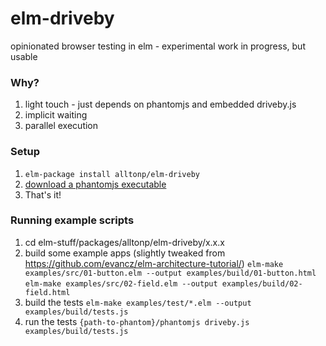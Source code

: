 # elm-driveby

opinionated browser testing in elm - experimental work in progress, but usable

### Why? ###
1. light touch - just depends on phantomjs and embedded driveby.js
2. implicit waiting
3. parallel execution

### Setup ###
1. ```elm-package install alltonp/elm-driveby```
2. [download a phantomjs executable](http://phantomjs.org/download.html)
3. That's it!


### Running example scripts ###
1. cd elm-stuff/packages/alltonp/elm-driveby/x.x.x
2. build some example apps (slightly tweaked from https://github.com/evancz/elm-architecture-tutorial/)
```elm-make examples/src/01-button.elm --output examples/build/01-button.html```
```elm-make examples/src/02-field.elm --output examples/build/02-field.html```
3. build the tests
```elm-make examples/test/*.elm --output examples/build/tests.js```
4. run the tests
```{path-to-phantom}/phantomjs driveby.js examples/build/tests.js```


